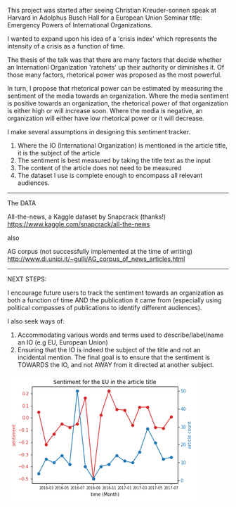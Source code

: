 This project was started after seeing Christian Kreuder-sonnen speak at Harvard in Adolphus Busch Hall for a European Union Seminar title: Emergency Powers of International Organizations.

I wanted to expand upon his idea of a 'crisis index' which represents the intensity of a crisis as a function of time.

The thesis of the talk was that there are many factors that decide whether an Internationl Organization 'ratchets' up their authority or diminishes it. Of those many factors, rhetorical power was proposed as the most powerful.

In turn, I propose that rhetorical power can be estimated by measuring the sentiment of the media towards an organization. Where the media sentiment is positive towards an organization, the rhetorical power of that organization is either high or will increase soon. Where the media is negative, an organization will either have low rhetorical power or it will decrease.

I make several assumptions in designing this sentiment tracker.

1. Where the IO (International Organization) is mentioned in the article title, it is the subject of the article
2. The sentiment is best measured by taking the title text as the input
3. The content of the article does not need to be measured
4. The dataset I use is complete enough to encompass all relevant audiences.

___________________

The DATA 

All-the-news, a Kaggle dataset by Snapcrack (thanks!) 
https://www.kaggle.com/snapcrack/all-the-news

also 

AG corpus (not successfully implemented at the time of writing)
http://www.di.unipi.it/~gulli/AG_corpus_of_news_articles.html

___________________


NEXT STEPS:

I encourage future users to track the sentiment towards an organization as both a function of time AND the publication it came from (especially using political compasses of publications to identify different audiences).

I also seek ways of:

1. Accommodating various words and terms used to describe/label/name an IO (e.g EU, European Union)
2. Ensuring that the IO is indeed the subject of the title and not an incidental mention. The final goal is to ensure that the sentiment is TOWARDS the IO, and not AWAY from it directed at another subject.


![title](EU.png)


```python

```
